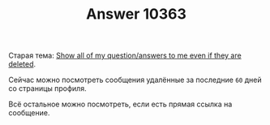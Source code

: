 ﻿---
title: "Answer 10363"
se.owner.user_id: 15479
se.owner.display_name: "Suvitruf - Andrei Apanasik"
se.owner.link: "https://ru.meta.stackoverflow.com/users/15479/suvitruf-andrei-apanasik"
se.answer_id: 10363
se.question_id: 10362
se.post_type: answer
se.score: 0
se.is_accepted: False
---
<p>Старая тема: <a href="https://meta.stackexchange.com/q/2645/260198">Show all of my question/answers to me even if they are deleted</a>.</p>

<p>Сейчас можно посмотреть сообщения удалённые за последние <code>60</code> дней со страницы профиля.</p>

<p>Всё остальное можно посмотреть, если есть прямая ссылка на сообщение.</p>
